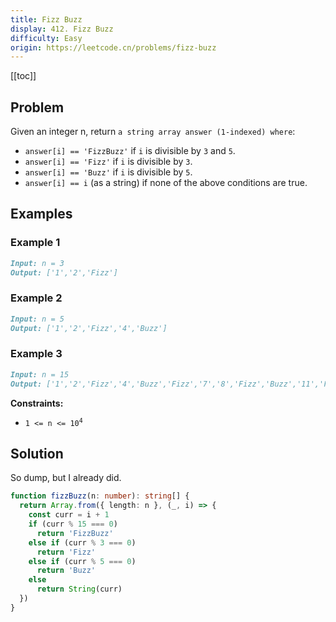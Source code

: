 ```yaml
---
title: Fizz Buzz
display: 412. Fizz Buzz
difficulty: Easy
origin: https://leetcode.cn/problems/fizz-buzz
---
```


[[toc]]

## Problem

Given an integer n, return `a string array answer (1-indexed) where`:

- `answer[i] == 'FizzBuzz'` if `i` is divisible by `3` and `5`.
- `answer[i] == 'Fizz'` if `i` is divisible by `3`.
- `answer[i] == 'Buzz'` if `i` is divisible by `5`.
- `answer[i] == i` (as a string) if none of the above conditions are true.

## Examples

### Example 1

```md
Input: n = 3
Output: ['1','2','Fizz']
```

### Example 2

```md
Input: n = 5
Output: ['1','2','Fizz','4','Buzz']
```

### Example 3

```md
Input: n = 15
Output: ['1','2','Fizz','4','Buzz','Fizz','7','8','Fizz','Buzz','11','Fizz','13','14','FizzBuzz']
```

**Constraints:**

- <code>1 <= n <= 10<sup>4</sup></code>

## Solution

So dump, but I already did.

```ts
function fizzBuzz(n: number): string[] {
  return Array.from({ length: n }, (_, i) => {
    const curr = i + 1
    if (curr % 15 === 0)
      return 'FizzBuzz'
    else if (curr % 3 === 0)
      return 'Fizz'
    else if (curr % 5 === 0)
      return 'Buzz'
    else
      return String(curr)
  })
}
```

